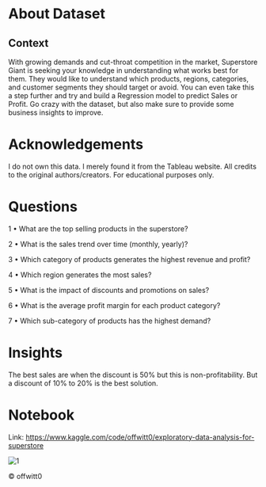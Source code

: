 # About Dataset
## Context

With growing demands and cut-throat competition in the market, Superstore Giant is seeking your knowledge in understanding what works best for them. They would like to understand which products, regions, categories, and customer segments they should target or avoid.
You can even take this a step further and try and build a Regression model to predict Sales or Profit.
Go crazy with the dataset, but also make sure to provide some business insights to improve.

# Acknowledgements

I do not own this data. I merely found it from the Tableau website. All credits to the original authors/creators. For educational purposes only.

# Questions
  1 •	What are the top selling products in the superstore?
  
  2 •	What is the sales trend over time (monthly, yearly)?
  
  3 •	Which category of products generates the highest revenue and profit?
  
  4 •	Which region generates the most sales?
  
  5 •	What is the impact of discounts and promotions on sales?
  
  6 •	What is the average profit margin for each product category?
  
  7 •	Which sub-category of products has the highest demand?
  
# Insights
  The best sales are when the discount is 50% but this is non-profitability.
  But a discount of 10% to 20% is the best solution.
# Notebook
  Link: https://www.kaggle.com/code/offwitt0/exploratory-data-analysis-for-superstore

![1](https://github.com/offwitt0/Analysing-Sales-In-Superstore/assets/81443480/14743296-cbdc-4c4a-a1d8-82b00e31f7e5)

© offwitt0
